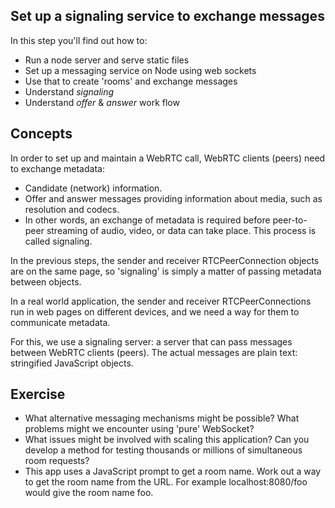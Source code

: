 ## Set up a signaling service to exchange messages

In this step you'll find out how to:

- Run a node server and serve static files
- Set up a messaging service on Node using web sockets
- Use that to create 'rooms' and exchange messages
- Understand *signaling*
- Understand *offer* & *answer* work flow

## Concepts

In order to set up and maintain a WebRTC call, WebRTC clients (peers) need to exchange metadata:

- Candidate (network) information.
- Offer and answer messages providing information about media, such as resolution and codecs.
- In other words, an exchange of metadata is required before peer-to-peer streaming of audio, video, or data can take place. This process is called signaling.

In the previous steps, the sender and receiver RTCPeerConnection objects are on the same page, so 'signaling' is simply a matter of passing metadata between objects.

In a real world application, the sender and receiver RTCPeerConnections run in web pages on different devices, and we need a way for them to communicate metadata.

For this, we use a signaling server: a server that can pass messages between WebRTC clients (peers). The actual messages are plain text: stringified JavaScript objects.

## Exercise

- What alternative messaging mechanisms might be possible? What problems might we encounter using 'pure' WebSocket?
- What issues might be involved with scaling this application? Can you develop a method for testing thousands or millions of simultaneous room requests?
- This app uses a JavaScript prompt to get a room name. Work out a way to get the room name from the URL. For example localhost:8080/foo would give the room name foo.
